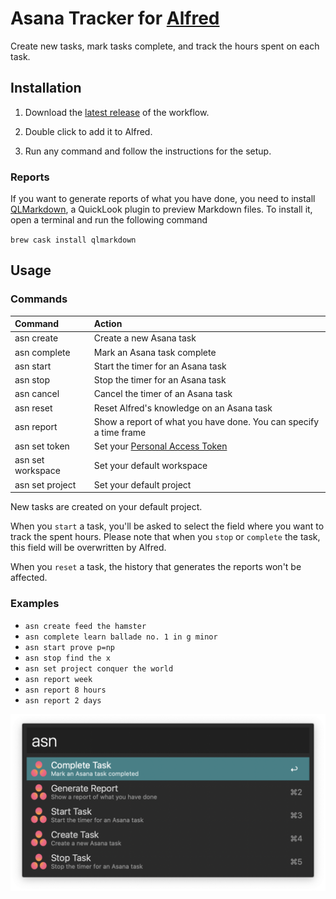 Asana Tracker for [Alfred](http://www.alfredapp.com)
=============================

Create new tasks, mark tasks complete, and track the hours spent on each task.

## Installation

1. Download the [latest release](https://github.com/pinuz95/alfred-asana-tracker/releases) of the workflow.

2. Double click to add it to Alfred.

3. Run any command and follow the instructions for the setup.

### Reports

If you want to generate reports of what you have done, you need to install [QLMarkdown](https://github.com/toland/qlmarkdown), a QuickLook plugin to preview Markdown files. To install it, open a terminal and run the following command

`brew cask install qlmarkdown`

## Usage

### Commands
|Command|Action|
|:-|:-|
|asn create|Create a new Asana task|
|asn complete|Mark an Asana task complete|
|asn start|Start the timer for an Asana task|
|asn stop|Stop the timer for an Asana task|
|asn cancel|Cancel the timer of an Asana task|
|asn reset|Reset Alfred's knowledge on an Asana task|
|asn report|Show a report of what you have done. You can specify a time frame|
|asn set token|Set your [Personal Access Token](https://app.asana.com/0/developer-console)|
|asn set workspace|Set your default workspace|
|asn set project|Set your default project|

New tasks are created on your default project.

When you `start` a task, you'll be asked to select the field where you want to track the spent hours. Please note that when you `stop` or `complete` the task, this field will be overwritten by Alfred.

When you `reset` a task, the history that generates the reports won't be affected.

### Examples

* `asn create feed the hamster`
* `asn complete learn ballade no. 1 in g minor`
* `asn start prove p=np`
* `asn stop find the x`
* `asn set project conquer the world`
* `asn report week`
* `asn report 8 hours`
* `asn report 2 days`

![Workflow Screenshot](screenshot.png)
